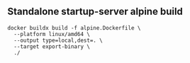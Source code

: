 ## Standalone startup-server alpine build

```shell
docker buildx build -f alpine.Dockerfile \
  --platform linux/amd64 \
  --output type=local,dest=. \
  --target export-binary \
  ./
```